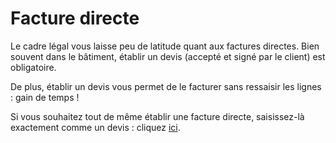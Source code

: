 # Facture directe

Le cadre légal vous laisse peu de latitude quant aux factures directes. Bien souvent dans le bâtiment, établir un devis (accepté et signé par le client) est obligatoire.

De plus, établir un devis vous permet de le facturer sans ressaisir les lignes : gain de temps !

Si vous souhaitez tout de même établir une facture directe, saisissez-là exactement comme un devis : cliquez [ici](broken-reference).

